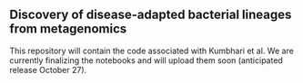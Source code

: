 ## Discovery of disease-adapted bacterial lineages from metagenomics

This repository will contain the code associated with Kumbhari et al. We are currently finalizing the notebooks and will upload them soon (anticipated release October 27).
